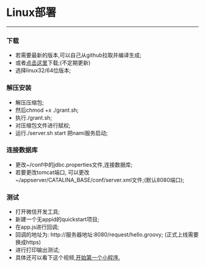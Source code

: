 # Linux部署

----

### 下载
 * 若需要最新的版本,可以自己从github拉取并编译生成;
 * 或者[点击这里](https://pan.baidu.com/s/1bJmUtg#list/path=%2FNAMI)下载;(不定期更新)
 * 选择linux32/64位版本;
 
### 解压安装
 * 解压压缩包;
 * 然后chmod +x ./grant.sh;
 * 执行./grant.sh;
 * 对压缩包文件进行赋权;
 * 运行./server.sh start 把nami服务启动;

### 连接数据库
 * 更改~/conf中的jdbc.properties文件,连接数据库;
 * 若要更改tomcat端口, 可以更改~/appserver/CATALINA_BASE/conf/server.xml文件;(默认8080端口);

### 测试
 * 打开微信开发工具;
 * 新建一个无appid的quickstart项目;
 * 在app.js进行回调;
 * 回调的地址为: http://服务器地址:8080/request/hello.groovy; (正式上线需要换成https)
 * 进行打印输出测试;
 * 具体还可以看下这个视频,[开始第一个小程序.](http://mp.weixin.qq.com/s/229Ni6VOeLEkEaUH7CfWVg)
